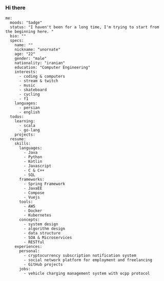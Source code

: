 ### Hi there

```
me:
  moods: "Sadge"
  status: "I haven't been for a long time, I'm trying to start from the beginning here. "
  bio: ""
  specs:
    name: ""
    nickname: "unornate"
    age: "22"
    gender: "male"
    nationality: "iranian"
    education: "Computer Engineering"
    interests:
      - coding & computers
      - stream & twitch 
      - music
      - skateboard
      - cycling
      - f1
    languages:
      - persian
      - english
  todos:
    learning:
      - scala
      - go-lang
    projects:
  resume:
    skills:
      languages:
        - Java
        - Python
        - Kotlin
        - Javascript
        - C & C++
        - SQL
      frameworks:
        - Spring Framework
        - JavaEE
        - Compose
        - Vuejs
      tools:
        - AWS
        - Docker
        - Kubernetes
      concepts:
        - system design
        - algorithm design
        - data structure
        - SOA & Microservices
        - RESTful
    experiences:
      personal:
        - cryptocurrency subscription notification system
        - social network platform for employment and freelancing
        - GitHub projects
      jobs:
        - vehicle charging management system with ocpp protocol
```



<!--
**unornate/unornate** is a ✨ _special_ ✨ repository because its `README.md` (this file) appears on your GitHub profile.

Here are some ideas to get you started:

- 🔭 I’m currently working on ...
- 🌱 I’m currently learning ...
- 👯 I’m looking to collaborate on ...
- 🤔 I’m looking for help with ...
- 💬 Ask me about ...
- 📫 How to reach me: ...
- 😄 Pronouns: ...
- ⚡ Fun fact: ...
-->
